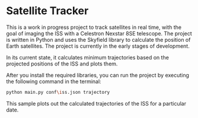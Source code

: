 # Satellite Tracker
This is a work in progress project to track satellites in real time, with the goal of imaging the ISS with a Celestron
Nexstar 8SE telescope. The project is written in Python and uses the Skyfield library to calculate the position of 
Earth satellites. The project is currently in the early stages of development.

In its current state, it calculates minimum trajectories based on the projected positions of the ISS and plots them.

After you install the required libraries, you can run the project by executing the following command in the terminal:
```bash
python main.py conf\iss.json trajectory
```

This sample plots out the calculated trajectories of the ISS for a particular date.